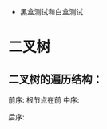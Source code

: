 - 黑盒测试和白盒测试


# 二叉树

## 二叉树的遍历结构：
前序:
根节点在前
中序:

后序:
<!--stackedit_data:
eyJoaXN0b3J5IjpbMTcwMDA0MTgzMiwtMjc1MDI2OTQzXX0=
-->